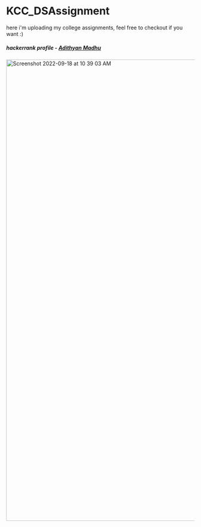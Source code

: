 # KCC_DSAssignment

here i'm uploading my college assignments, feel free to checkout if you want :)


##### hackerrank profile - [Adithyan Madhu](https://www.hackerrank.com/adithyanmadhu121)

<img width="1234" alt="Screenshot 2022-09-18 at 10 39 03 AM" src="https://user-images.githubusercontent.com/66241061/190886727-b1aac7ba-d1b5-445b-91c3-a1692532b8d0.png">
